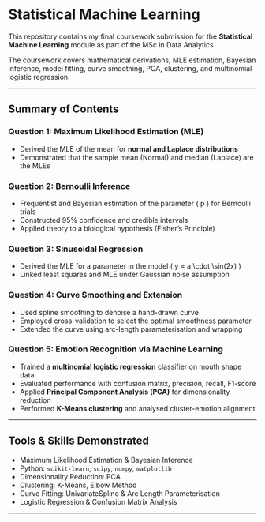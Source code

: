 # Statistical Machine Learning

This repository contains my final coursework submission for the **Statistical Machine Learning** module as part of the MSc in Data Analytics 

The coursework covers mathematical derivations, MLE estimation, Bayesian inference, model fitting, curve smoothing, PCA, clustering, and multinomial logistic regression.

---

## Summary of Contents

### Question 1: Maximum Likelihood Estimation (MLE)
- Derived the MLE of the mean for **normal and Laplace distributions**
- Demonstrated that the sample mean (Normal) and median (Laplace) are the MLEs

### Question 2: Bernoulli Inference
- Frequentist and Bayesian estimation of the parameter \( p \) for Bernoulli trials
- Constructed 95% confidence and credible intervals
- Applied theory to a biological hypothesis (Fisher’s Principle)

### Question 3: Sinusoidal Regression
- Derived the MLE for a parameter in the model \( y = a \cdot \sin(2x) \)
- Linked least squares and MLE under Gaussian noise assumption

### Question 4: Curve Smoothing and Extension
- Used spline smoothing to denoise a hand-drawn curve
- Employed cross-validation to select the optimal smoothness parameter
- Extended the curve using arc-length parameterisation and wrapping

### Question 5: Emotion Recognition via Machine Learning
- Trained a **multinomial logistic regression** classifier on mouth shape data
- Evaluated performance with confusion matrix, precision, recall, F1-score
- Applied **Principal Component Analysis (PCA)** for dimensionality reduction
- Performed **K-Means clustering** and analysed cluster-emotion alignment

---


## Tools & Skills Demonstrated

- Maximum Likelihood Estimation & Bayesian Inference
- Python: `scikit-learn`, `scipy`, `numpy`, `matplotlib`
- Dimensionality Reduction: PCA
- Clustering: K-Means, Elbow Method
- Curve Fitting: UnivariateSpline & Arc Length Parameterisation
- Logistic Regression & Confusion Matrix Analysis

---

